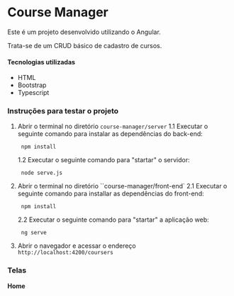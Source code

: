 # Course Manager

Este é um projeto desenvolvido utilizando o Angular.

Trata-se de um CRUD básico de cadastro de cursos. 


#### Tecnologias utilizadas
- HTML
- Bootstrap
- Typescript

### Instruções para testar o projeto

1. Abrir o terminal no diretório ``course-manager/server``
    1.1  Executar o seguinte comando para instalar as dependências do back-end:


        npm install 

    1.2  Executar o seguinte comando para "startar" o servidor:

        node serve.js

2. Abrir o terminal no diretório ``course-manager/front-end`
    2.1 Executar o seguinte comando para installar as dependências do front-end:

        npm install
    2.2 Executar o seguinte comando para "startar" a aplicação web:

        ng serve

3. Abrir o navegador e acessar o endereço `http://localhost:4200/coursers`

### Telas
 **Home**
 <img href="https://github.com/MarcosWinicios/course-manager/blob/main/telas/form.png">